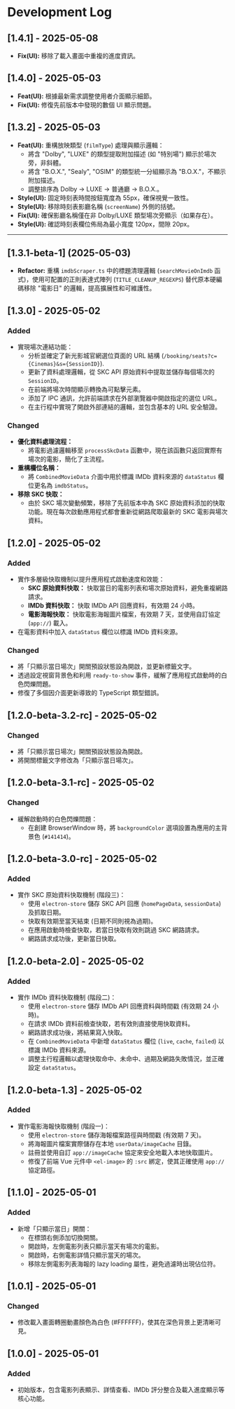 # Development Log

## [1.4.1] - 2025-05-08

- **Fix(UI):** 移除了載入畫面中重複的進度資訊。

## [1.4.0] - 2025-05-03

- **Feat(UI):** 根據最新需求調整使用者介面顯示細節。
- **Fix(UI):** 修復先前版本中發現的數個 UI 顯示問題。

## [1.3.2] - 2025-05-03

- **Feat(UI):** 重構放映類型 (`filmType`) 處理與顯示邏輯：
    - 將含 "Dolby", "LUXE" 的類型提取附加描述 (如 "特別場") 顯示於場次旁，非斜體。
    - 將含 "B.O.X.", "Sealy", "OSIM" 的類型統一分組顯示為 "B.O.X."，不顯示附加描述。
    - 調整排序為 Dolby -> LUXE -> 普通廳 -> B.O.X.。
- **Style(UI):** 固定時刻表時間按鈕寬度為 55px，確保視覺一致性。
- **Style(UI):** 移除時刻表影廳名稱 (`screenName`) 外側的括號。
- **Fix(UI):** 確保影廳名稱僅在非 Dolby/LUXE 類型場次旁顯示（如果存在）。
- **Style(UI):** 確認時刻表欄位佈局為最小寬度 120px，間隙 20px。

---

## [1.3.1-beta-1] (2025-05-03) 

- **Refactor:** 重構 `imdbScraper.ts` 中的標題清理邏輯 (`searchMovieOnImdb` 函式)，使用可配置的正則表達式陣列 (`TITLE_CLEANUP_REGEXPS`) 替代原本硬編碼移除 "電影日" 的邏輯，提高擴展性和可維護性。

## [1.3.0] - 2025-05-02
### Added
- 實現場次連結功能：
  - 分析並確定了新光影城官網選位頁面的 URL 結構 (`/booking/seats?c={Cinemas}&s={SessionID}`).
  - 更新了資料處理邏輯，從 SKC API 原始資料中提取並儲存每個場次的 `SessionID`。
  - 在前端將場次時間顯示轉換為可點擊元素。
  - 添加了 IPC 通訊，允許前端請求在外部瀏覽器中開啟指定的選位 URL。
  - 在主行程中實現了開啟外部連結的邏輯，並包含基本的 URL 安全驗證。

### Changed
- **優化資料處理流程：**
  - 將電影過濾邏輯移至 `processSkcData` 函數中，現在該函數只返回實際有場次的電影，簡化了主流程。
- **重構欄位名稱：**
  - 將 `CombinedMovieData` 介面中用於標識 IMDb 資料來源的 `dataStatus` 欄位更名為 `imdbStatus`。
- **移除 SKC 快取：**
  - 由於 SKC 場次變動頻繁，移除了先前版本中為 SKC 原始資料添加的快取功能。現在每次啟動應用程式都會重新從網路爬取最新的 SKC 電影與場次資料。

## [1.2.0] - 2025-05-02
### Added
- 實作多層級快取機制以提升應用程式啟動速度和效能：
  - **SKC 原始資料快取：** 快取當日的電影列表和場次原始資料，避免重複網路請求。
  - **IMDb 資料快取：** 快取 IMDb API 回應資料，有效期 24 小時。
  - **電影海報快取：** 快取電影海報圖片檔案，有效期 7 天，並使用自訂協定 (`app://`) 載入。
- 在電影資料中加入 `dataStatus` 欄位以標識 IMDb 資料來源。

### Changed
- 將「只顯示當日場次」開關預設狀態設為開啟，並更新標籤文字。
- 透過設定視窗背景色和利用 `ready-to-show` 事件，緩解了應用程式啟動時的白色閃爍問題。
- 修復了多個因介面更新導致的 TypeScript 類型錯誤。

## [1.2.0-beta-3.2-rc] - 2025-05-02
### Changed
- 將「只顯示當日場次」開關預設狀態設為開啟。
- 將開關標籤文字修改為「只顯示當日場次」。

## [1.2.0-beta-3.1-rc] - 2025-05-02
### Changed
- 緩解啟動時的白色閃爍問題：
  - 在創建 BrowserWindow 時，將 `backgroundColor` 選項設置為應用的主背景色 (`#141414`)。

## [1.2.0-beta-3.0-rc] - 2025-05-02
### Added
- 實作 SKC 原始資料快取機制 (階段三)：
  - 使用 `electron-store` 儲存 SKC API 回應 (`homePageData`, `sessionData`) 及抓取日期。
  - 快取有效期至當天結束 (日期不同則視為過期)。
  - 在應用啟動時檢查快取，若當日快取有效則跳過 SKC 網路請求。
  - 網路請求成功後，更新當日快取。

## [1.2.0-beta-2.0] - 2025-05-02
### Added
- 實作 IMDb 資料快取機制 (階段二)：
  - 使用 `electron-store` 儲存 IMDb API 回應資料與時間戳 (有效期 24 小時)。
  - 在請求 IMDb 資料前檢查快取，若有效則直接使用快取資料。
  - 網路請求成功後，將結果寫入快取。
  - 在 `CombinedMovieData` 中新增 `dataStatus` 欄位 (`live`, `cache`, `failed`) 以標識 IMDb 資料來源。
  - 調整主行程邏輯以處理快取命中、未命中、過期及網路失敗情況，並正確設定 `dataStatus`。

## [1.2.0-beta-1.3] - 2025-05-02
### Added
- 實作電影海報快取機制 (階段一)：
  - 使用 `electron-store` 儲存海報檔案路徑與時間戳 (有效期 7 天)。
  - 將海報圖片檔案實際儲存在本地 `userData/imageCache` 目錄。
  - 註冊並使用自訂 `app://imageCache` 協定來安全地載入本地快取圖片。
  - 修復了前端 Vue 元件中 `<el-image>` 的 `:src` 綁定，使其正確使用 `app://` 協定路徑。

## [1.1.0] - 2025-05-01 
### Added
- 新增「只顯示當日」開關：
  - 在標頭右側添加切換開關。
  - 開啟時，左側電影列表只顯示當天有場次的電影。
  - 開啟時，右側電影詳情只顯示當天的場次。
  - 移除左側電影列表海報的 lazy loading 屬性，避免過濾時出現佔位符。

## [1.0.1] - 2025-05-01 
### Changed
- 修改載入畫面轉圈動畫顏色為白色 (#FFFFFF)，使其在深色背景上更清晰可見。

## [1.0.0] - 2025-05-01 
### Added
- 初始版本，包含電影列表顯示、詳情查看、IMDb 評分整合及載入進度顯示等核心功能。 